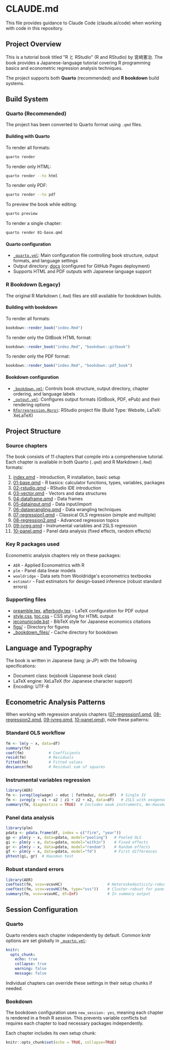 # CLAUDE.md

This file provides guidance to Claude Code (claude.ai/code) when working with code in this repository.

## Project Overview

This is a tutorial book titled "R と RStudio" (R and RStudio) by 宮﨑憲治. The book provides a Japanese-language tutorial covering R programming basics and econometric regression analysis techniques.

The project supports both **Quarto** (recommended) and **R bookdown** build systems.

## Build System

### Quarto (Recommended)

The project has been converted to Quarto format using `.qmd` files.

#### Building with Quarto

To render all formats:
```bash
quarto render
```

To render only HTML:
```bash
quarto render --to html
```

To render only PDF:
```bash
quarto render --to pdf
```

To preview the book while editing:
```bash
quarto preview
```

To render a single chapter:
```bash
quarto render 01-base.qmd
```

#### Quarto configuration

- [`_quarto.yml`](_quarto.yml): Main configuration file controlling book structure, output formats, and language settings
- Output directory: [docs](docs/) (configured for GitHub Pages deployment)
- Supports HTML and PDF outputs with Japanese language support

### R Bookdown (Legacy)

The original R Markdown (`.Rmd`) files are still available for bookdown builds.

#### Building with bookdown

To render all formats:
```r
bookdown::render_book("index.Rmd")
```

To render only the GitBook HTML format:
```r
bookdown::render_book("index.Rmd", "bookdown::gitbook")
```

To render only the PDF format:
```r
bookdown::render_book("index.Rmd", "bookdown::pdf_book")
```

#### Bookdown configuration

- [`_bookdown.yml`](_bookdown.yml): Controls book structure, output directory, chapter ordering, and language labels
- [`_output.yml`](_output.yml): Configures output formats (GitBook, PDF, ePub) and their rendering options
- [`Rforregression.Rproj`](Rforregression.Rproj): RStudio project file (Build Type: Website, LaTeX: XeLaTeX)

## Project Structure

### Source chapters

The book consists of 11 chapters that compile into a comprehensive tutorial. Each chapter is available in both Quarto (`.qmd`) and R Markdown (`.Rmd`) formats:

1. [index.qmd](index.qmd) - Introduction, R installation, basic setup
2. [01-base.qmd](01-base.qmd) - R basics: calculator functions, types, variables, packages
3. [02-rstudio.qmd](02-rstudio.qmd) - RStudio IDE introduction
4. [03-vector.qmd](03-vector.qmd) - Vectors and data structures
5. [04-dataframe.qmd](04-dataframe.qmd) - Data frames
6. [05-datainput.qmd](05-datainput.qmd) - Data input/import
7. [06-datawrangling.qmd](06-datawrangling.qmd) - Data wrangling techniques
8. [07-regression1.qmd](07-regression1.qmd) - Classical OLS regression (simple and multiple)
9. [08-regression2.qmd](08-regression2.qmd) - Advanced regression topics
10. [09-ivreg.qmd](09-ivreg.qmd) - Instrumental variables and 2SLS regression
11. [10-panel.qmd](10-panel.qmd) - Panel data analysis (fixed effects, random effects)

### Key R packages used

Econometric analysis chapters rely on these packages:
- `AER` - Applied Econometrics with R
- `plm` - Panel data linear models
- `wooldridge` - Data sets from Wooldridge's econometrics textbooks
- `estimatr` - Fast estimators for design-based inference (robust standard errors)

### Supporting files

- [preamble.tex](preamble.tex), [afterbody.tex](afterbody.tex) - LaTeX configuration for PDF output
- [style.css](style.css), [toc.css](toc.css) - CSS styling for HTML output
- [jeconunicode.bst](jeconunicode.bst) - BibTeX style for Japanese economics citations
- [figs/](figs/) - Directory for figures
- [_bookdown_files/](_bookdown_files/) - Cache directory for bookdown

## Language and Typography

The book is written in Japanese (lang: ja-JP) with the following specifications:
- Document class: bxjsbook (Japanese book class)
- LaTeX engine: XeLaTeX (for Japanese character support)
- Encoding: UTF-8

## Econometric Analysis Patterns

When working with regression analysis chapters ([07-regression1.qmd](07-regression1.qmd), [08-regression2.qmd](08-regression2.qmd), [09-ivreg.qmd](09-ivreg.qmd), [10-panel.qmd](10-panel.qmd)), note these patterns:

### Standard OLS workflow
```r
fm <- lm(y ~ x, data=df)
summary(fm)
coef(fm)           # Coefficients
resid(fm)          # Residuals
fitted(fm)         # Fitted values
deviance(fm)       # Residual sum of squares
```

### Instrumental variables regression
```r
library(AER)
fm <- ivreg(log(wage) ~ educ | fatheduc, data=df)  # Single IV
fm <- ivreg(y ~ x1 + x2 | z1 + z2 + x2, data=df)   # 2SLS with exogenous vars
summary(fm, diagnostics = TRUE)  # Includes weak instruments, Wu-Hausman, Sargan tests
```

### Panel data analysis
```r
library(plm)
pdata <- pdata.frame(df, index = c("firm", "year"))
gp <- plm(y ~ x, data=pdata, model="pooling")   # Pooled OLS
gi <- plm(y ~ x, data=pdata, model="within")    # Fixed effects
gr <- plm(y ~ x, data=pdata, model="random")    # Random effects
gf <- plm(y ~ x, data=pdata, model="fd")        # First differences
phtest(gi, gr)  # Hausman test
```

### Robust standard errors
```r
library(AER)
coeftest(fm, vcov=vcovHC)                    # Heteroskedasticity-robust
coeftest(fm, vcov=vcovHC(fm, type="sss"))    # Cluster-robust for panel data
summary(fm, vcov=vcovHC, df=Inf)             # In summary output
```

## Session Configuration

### Quarto
Quarto renders each chapter independently by default. Common knitr options are set globally in [`_quarto.yml`](_quarto.yml):
```yaml
knitr:
  opts_chunk:
    echo: true
    collapse: true
    warning: false
    message: false
```

Individual chapters can override these settings in their setup chunks if needed.

### Bookdown
The bookdown configuration uses `new_session: yes`, meaning each chapter is rendered in a fresh R session. This prevents variable conflicts but requires each chapter to load necessary packages independently.

Each chapter includes its own setup chunk:
```r
knitr::opts_chunk$set(echo = TRUE, collapse=TRUE)
```
